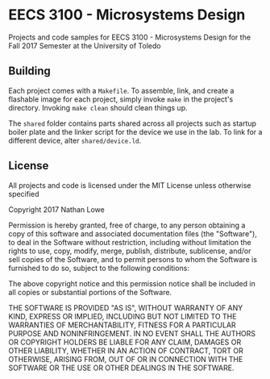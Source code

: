 # EECS 3100 - Microsystems Design

Projects and code samples for EECS 3100 - Microsystems Design for the Fall 2017 Semester
at the University of Toledo

## Building

Each project comes with a `Makefile`. To assemble, link, and create a flashable image for each project,
simply invoke `make` in the project's directory. Invoking `make clean` should clean things up.

The `shared` folder contains parts shared across all projects such as startup boiler plate and the linker
script for the device we use in the lab. To link for a different device, alter `shared/device.ld`.

## License

All projects and code is licensed under the MIT License unless otherwise specified

Copyright 2017 Nathan Lowe

Permission is hereby granted, free of charge, to any person obtaining a copy of this software and associated documentation files (the "Software"), to deal in the Software without restriction, including without limitation the rights to use, copy, modify, merge, publish, distribute, sublicense, and/or sell copies of the Software, and to permit persons to whom the Software is furnished to do so, subject to the following conditions:

The above copyright notice and this permission notice shall be included in all copies or substantial portions of the Software.

THE SOFTWARE IS PROVIDED "AS IS", WITHOUT WARRANTY OF ANY KIND, EXPRESS OR IMPLIED, INCLUDING BUT NOT LIMITED TO THE WARRANTIES OF MERCHANTABILITY, FITNESS FOR A PARTICULAR PURPOSE AND NONINFRINGEMENT. IN NO EVENT SHALL THE AUTHORS OR COPYRIGHT HOLDERS BE LIABLE FOR ANY CLAIM, DAMAGES OR OTHER LIABILITY, WHETHER IN AN ACTION OF CONTRACT, TORT OR OTHERWISE, ARISING FROM, OUT OF OR IN CONNECTION WITH THE SOFTWARE OR THE USE OR OTHER DEALINGS IN THE SOFTWARE.